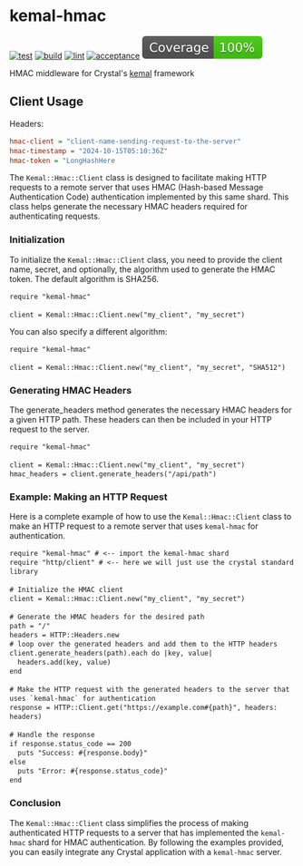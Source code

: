 # kemal-hmac

[![test](https://github.com/GrantBirki/kemal-hmac/actions/workflows/test.yml/badge.svg)](https://github.com/GrantBirki/kemal-hmac/actions/workflows/test.yml) [![build](https://github.com/GrantBirki/kemal-hmac/actions/workflows/build.yml/badge.svg)](https://github.com/GrantBirki/kemal-hmac/actions/workflows/build.yml) [![lint](https://github.com/GrantBirki/kemal-hmac/actions/workflows/lint.yml/badge.svg)](https://github.com/GrantBirki/kemal-hmac/actions/workflows/lint.yml) [![acceptance](https://github.com/GrantBirki/kemal-hmac/actions/workflows/acceptance.yml/badge.svg)](https://github.com/GrantBirki/kemal-hmac/actions/workflows/acceptance.yml) [![coverage](./docs/assets/coverage.svg)](./docs/assets/coverage.svg)

HMAC middleware for Crystal's [kemal](https://github.com/kemalcr/kemal) framework

## Client Usage

Headers:

```ini
hmac-client = "client-name-sending-request-to-the-server"
hmac-timestamp = "2024-10-15T05:10:36Z"
hmac-token = "LongHashHere
```

The `Kemal::Hmac::Client` class is designed to facilitate making HTTP requests to a remote server that uses HMAC (Hash-based Message Authentication Code) authentication implemented by this same shard. This class helps generate the necessary HMAC headers required for authenticating requests.

### Initialization

To initialize the `Kemal::Hmac::Client` class, you need to provide the client name, secret, and optionally, the algorithm used to generate the HMAC token. The default algorithm is SHA256.

```crystal
require "kemal-hmac"

client = Kemal::Hmac::Client.new("my_client", "my_secret")
```

You can also specify a different algorithm:

```crystal
require "kemal-hmac"

client = Kemal::Hmac::Client.new("my_client", "my_secret", "SHA512")
```

### Generating HMAC Headers

The generate_headers method generates the necessary HMAC headers for a given HTTP path. These headers can then be included in your HTTP request to the server.

```crystal
require "kemal-hmac"

client = Kemal::Hmac::Client.new("my_client", "my_secret")
hmac_headers = client.generate_headers("/api/path")
```

### Example: Making an HTTP Request

Here is a complete example of how to use the `Kemal::Hmac::Client` class to make an HTTP request to a remote server that uses `kemal-hmac` for authentication.

```crystal
require "kemal-hmac" # <-- import the kemal-hmac shard
require "http/client" # <-- here we will just use the crystal standard library

# Initialize the HMAC client
client = Kemal::Hmac::Client.new("my_client", "my_secret")

# Generate the HMAC headers for the desired path
path = "/"
headers = HTTP::Headers.new
# loop over the generated headers and add them to the HTTP headers
client.generate_headers(path).each do |key, value|
  headers.add(key, value)
end

# Make the HTTP request with the generated headers to the server that uses `kemal-hmac` for authentication
response = HTTP::Client.get("https://example.com#{path}", headers: headers)

# Handle the response
if response.status_code == 200
  puts "Success: #{response.body}"
else
  puts "Error: #{response.status_code}"
end
```

### Conclusion

The `Kemal::Hmac::Client` class simplifies the process of making authenticated HTTP requests to a server that has implemented the `kemal-hmac` shard for HMAC authentication. By following the examples provided, you can easily integrate any Crystal application with a `kemal-hmac` server.
